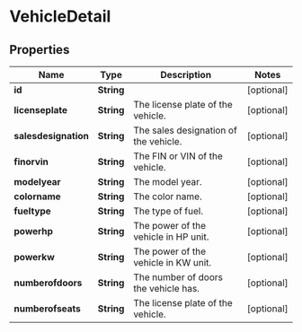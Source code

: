
# VehicleDetail

## Properties
Name | Type | Description | Notes
------------ | ------------- | ------------- | -------------
**id** | **String** |  |  [optional]
**licenseplate** | **String** | The license plate of the vehicle. |  [optional]
**salesdesignation** | **String** | The sales designation of the vehicle. |  [optional]
**finorvin** | **String** | The FIN or VIN of the vehicle. |  [optional]
**modelyear** | **String** | The model year. |  [optional]
**colorname** | **String** | The color name. |  [optional]
**fueltype** | **String** | The type of fuel. |  [optional]
**powerhp** | **String** | The power of the vehicle in HP unit. |  [optional]
**powerkw** | **String** | The power of the vehicle in KW unit. |  [optional]
**numberofdoors** | **String** | The number of doors the vehicle has. |  [optional]
**numberofseats** | **String** | The license plate of the vehicle. |  [optional]



